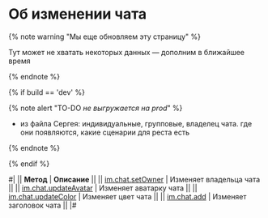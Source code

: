 # Об изменении чата

{% note warning "Мы еще обновляем эту страницу" %}

Тут может не хватать некоторых данных — дополним в ближайшее время

{% endnote %}

{% if build == 'dev' %}

{% note alert "TO-DO _не выгружается на prod_" %}

- из файла Сергея: индивидуальные, групповые, владелец чата. где они появляются, какие сценарии для реста есть

{% endnote %}

{% endif %}

#|
|| **Метод** | **Описание** ||
|| [im.chat.setOwner](./im-chat-set-owner.md) | Изменяет владельца чата ||
|| [im.chat.updateAvatar](./im-chat-update-avatar.md) | Изменяет аватарку чата ||
|| [im.chat.updateColor](./im-chat-update-color.md) | Изменяет цвет чата ||
|| [im.chat.add](./im-chat-update-title.md) | Изменяет заголовок чата ||
|#
